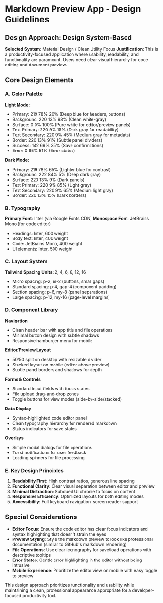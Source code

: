 # Markdown Preview App - Design Guidelines

## Design Approach: Design System-Based

**Selected System**: Material Design / Clean Utility Focus
**Justification**: This is a productivity-focused application where usability, readability, and functionality are paramount. Users need clear visual hierarchy for code editing and document preview.

## Core Design Elements

### A. Color Palette

**Light Mode:**
- Primary: 219 78% 20% (Deep blue for headers, buttons)
- Background: 220 13% 98% (Clean white-gray)
- Surface: 0 0% 100% (Pure white for editor/preview panels)
- Text Primary: 220 9% 15% (Dark gray for readability)
- Text Secondary: 220 9% 45% (Medium gray for metadata)
- Border: 220 13% 91% (Subtle panel dividers)
- Success: 142 69% 35% (Save confirmations)
- Error: 0 65% 51% (Error states)

**Dark Mode:**
- Primary: 219 78% 65% (Lighter blue for contrast)
- Background: 222 84% 5% (Deep dark gray)
- Surface: 220 13% 9% (Dark panels)
- Text Primary: 220 9% 85% (Light gray)
- Text Secondary: 220 9% 65% (Medium light gray)
- Border: 220 13% 15% (Dark borders)

### B. Typography

**Primary Font**: Inter (via Google Fonts CDN)
**Monospace Font**: JetBrains Mono (for code editor)

- Headings: Inter, 600 weight
- Body text: Inter, 400 weight
- Code: JetBrains Mono, 400 weight
- UI elements: Inter, 500 weight

### C. Layout System

**Tailwind Spacing Units**: 2, 4, 6, 8, 12, 16
- Micro spacing: p-2, m-2 (buttons, small gaps)
- Standard spacing: p-4, gap-4 (component padding)
- Section spacing: p-6, my-8 (panel separations)
- Large spacing: p-12, my-16 (page-level margins)

### D. Component Library

**Navigation**
- Clean header bar with app title and file operations
- Minimal button design with subtle shadows
- Responsive hamburger menu for mobile

**Editor/Preview Layout**
- 50/50 split on desktop with resizable divider
- Stacked layout on mobile (editor above preview)
- Subtle panel borders and shadows for depth

**Forms & Controls**
- Standard input fields with focus states
- File upload drag-and-drop zones
- Toggle buttons for view modes (side-by-side/stacked)

**Data Display**
- Syntax-highlighted code editor panel
- Clean typography hierarchy for rendered markdown
- Status indicators for save states

**Overlays**
- Simple modal dialogs for file operations
- Toast notifications for user feedback
- Loading spinners for file processing

### E. Key Design Principles

1. **Readability First**: High contrast ratios, generous line spacing
2. **Functional Clarity**: Clear visual separation between editor and preview
3. **Minimal Distraction**: Subdued UI chrome to focus on content
4. **Responsive Efficiency**: Optimized layouts for both editing modes
5. **Accessibility**: Full keyboard navigation, screen reader support

## Special Considerations

- **Editor Focus**: Ensure the code editor has clear focus indicators and syntax highlighting that doesn't strain the eyes
- **Preview Styling**: Style the markdown preview to look like professional documentation (similar to GitHub's markdown rendering)
- **File Operations**: Use clear iconography for save/load operations with descriptive tooltips
- **Error States**: Gentle error highlighting in the editor without being intrusive
- **Mobile Experience**: Prioritize the editor view on mobile with easy toggle to preview

This design approach prioritizes functionality and usability while maintaining a clean, professional appearance appropriate for a developer-focused productivity tool.